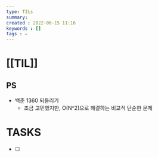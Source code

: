 ```yaml
---
type: TILs
summary: 
created : 2022-06-15 11:16
keywords : []
tags : ✏️
---
```


# [[TIL]]

## PS
- 백준 1360 되돌리기
	- 조금 고민했지만, O(N^2)으로 해결하는 비교적 단순한 문제

# TASKS
- [ ] 
